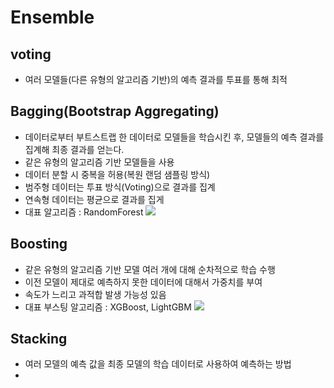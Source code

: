 # Ensemble

## voting

- 여러 모델들(다른 유형의 알고리즘 기반)의 예측 결과를 투표를 통해 최적

## Bagging(Bootstrap Aggregating)
- 데이터로부터 부트스트랩 한 데이터로 모델들을 학습시킨 후, 모델들의 예측 결과를 집계해 최종 결과를 얻는다.
- 같은 유형의 알고리즘 기반 모델들을 사용
- 데이터 분할 시 중복을 허용(복원 랜덤 샘플링 방식)
- 범주형 데이터는 투표 방식(Voting)으로 결과를 집계
- 연속형 데이터는 평균으로 결과를 집게
- 대표 알고리즘 : RandomForest
![](https://i.imgur.com/5dZCYkP.png)


## Boosting
- 같은 유형의 알고리즘 기반 모델 여러 개에 대해 순차적으로 학습 수행
- 이전 모델이 제대로 예측하지 못한 데이터에 대해서 가중치를 부여
- 속도가 느리고 과적합 발생 가능성 있음
- 대표 부스팅 알고리즘 : XGBoost, LightGBM
![](https://i.imgur.com/m8H8lQA.png)


## Stacking
- 여러 모델의 예측 값을 최종 모델의 학습 데이터로 사용하여 예측하는 방법
- 